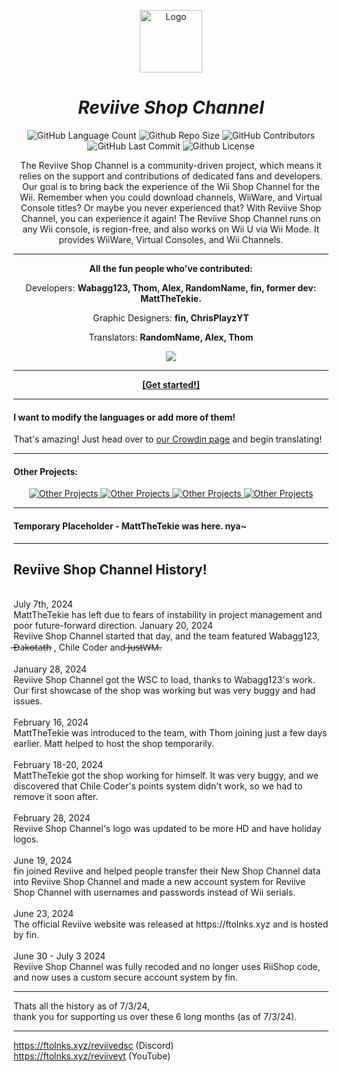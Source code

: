 <p align="center">
  <a href="https://ftolnks.xyz">
    <img height="100px" src="https://cdn.discordapp.com/icons/1198390670994460742/c98740dec1b26339c0d81a529a23a73b.webp?size=4096" alt="Logo"/>
  </a>
</p>
<h1 align="center"><i>Reviive Shop Channel</i></h1>
<p align="center">
  <img alt="GitHub Language Count" src="https://img.shields.io/badge/languages-10-blue" /> 
  <img alt="Github Repo Size" src="https://img.shields.io/badge/repo_size-240_MB-blue" /> 
  <img alt="GitHub Contributors" src="https://img.shields.io/github/contributors/Reviive-Shop-Channel/.github" /> 
  <img alt="GitHub Last Commit" src="https://img.shields.io/github/last-commit/Reviive-Shop-Channel/.github" /> 
  <img alt="Github License" src="https://img.shields.io/github/license/Reviive-Shop-Channel/.github" />
</p>
<p align="center">
  The Reviive Shop Channel is a community-driven project, which means it relies on the support and contributions of dedicated fans and developers. Our goal is to bring back the experience of the Wii Shop Channel for the Wii. Remember when you could download channels, WiiWare, and Virtual Console titles? Or maybe you never experienced that? With Reviive Shop Channel, you can experience it again! The Reviive Shop Channel runs on any Wii console, is region-free, and also works on Wii U via Wii Mode. It provides WiiWare, Virtual Consoles, and Wii Channels.
</p>

---

<p align="center"><b>All the fun people who've contributed:</b></p>
<p align="center">Developers: <b>Wabagg123, Thom, Alex, RandomName, fin, former dev: MattTheTekie.</b></p>
<p align="center">Graphic Designers: <b>fin, ChrisPlayzYT</b></p>
<p align="center">Translators: <b>RandomName, Alex, Thom</b></p>
<p align="center">
  <a href="https://github.com/Reviive-Shop-Channel/.github/graphs/contributors">
    <img src="https://contrib.rocks/image?repo=Reviive-Shop-Channel/.github" />
  </a>
</p>

---

<p align="center"><b><a href="https://ftolnks.xyz">[Get started!]</a></b></p>

---

#### I want to modify the languages or add more of them!
That's amazing! Just head over to [our Crowdin page](https://crowdin.com/project/Reviive-Shop-Channel) and begin translating!

---

#### Other Projects:
<p align="center">
      <a href="https://github.com/Reviive-Shop-Channel/.github">
    <img src="https://github-readme-stats.vercel.app/api/pin/?username=Reviive-Shop-Channel&repo=.github" alt="Other Projects"/>
      <a href="https://github.com/Reviive-Shop-Channel/.github">
    <img src="https://github-readme-stats.vercel.app/api/pin/?username=Reviive-Shop-Channel&repo=.github" alt="Other Projects"/> 
      <a href="https://github.com/Reviive-Shop-Channel/.github">
    <img src="https://github-readme-stats.vercel.app/api/pin/?username=Reviive-Shop-Channel&repo=.github" alt="Other Projects"/>
      <a href="https://github.com/Reviive-Shop-Channel/.github">
    <img src="https://github-readme-stats.vercel.app/api/pin/?username=Reviive-Shop-Channel&repo=.github" alt="Other Projects"/>
  </a>
</p>

---

#### Temporary Placeholder - MattTheTekie was here. nya~

----------------------------------------
 
<b>Reviive Shop Channel History!</b>
 <br>
----------------------------------------
<br>
  July 7th, 2024 <br>
  MattTheTekie has left due to fears of instability in project management and poor future-forward direction.
 January 20, 2024 <br>
Reviive Shop Channel started that day, and the team featured Wabagg123,  ̶D̶a̶k̶o̶t̶a̶t̶h̶  , Chile Coder and  ̶J̶u̶s̶t̶W̶M̶.
<br><br>
 January 28, 2024 <br>
Reviive Shop Channel got the WSC to load, thanks to Wabagg123's work. Our first showcase of the shop was working but was very buggy and had issues.
<br><br>
 February 16, 2024 <br>
MattTheTekie was introduced to the team, with Thom joining just a few days earlier. Matt helped to host the shop temporarily.
<br><br>
 February 18-20, 2024 <br>
MattTheTekie got the shop working for himself. It was very buggy, and we discovered that Chile Coder's points system didn't work, so we had to remove it soon after.
<br><br>
 February 28, 2024 <br>
Reviive Shop Channel's logo was updated to be more HD and have holiday logos.
<br><br>
 June 19, 2024 <br>
fin joined Reviive and helped people transfer their New Shop Channel data into Reviive Shop Channel and made a new account system for Reviive Shop Channel with usernames and passwords instead of Wii serials.
<br><br>
 June 23, 2024 <br>
The official Reviive website was released at https://ftolnks.xyz and is hosted by fin.
<br><br>
 June 30 - July 3 2024 <br>
Reviive Shop Channel was fully recoded and no longer uses RiiShop code, and now uses a custom secure account system by fin.

----------------------------------------

Thats all the history as of 7/3/24, <br> thank you for supporting us over these 6 long months (as of 7/3/24).

----------------------------------------

<a href="https://ftolnks.xyz/reviivedsc" target="_blank">https://ftolnks.xyz/reviivedsc (Discord)</a></br>
<a href="https://ftolnks.xyz/reviiveyt" target="_blank">https://ftolnks.xyz/reviiveyt (YouTube)</a>
